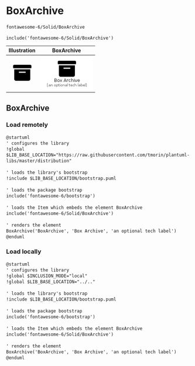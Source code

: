 # BoxArchive


```text
fontawesome-6/Solid/BoxArchive
```

```text
include('fontawesome-6/Solid/BoxArchive')
```



| Illustration | BoxArchive |
| :---: | :---: |
| ![illustration for Illustration](../../fontawesome-6/Solid/BoxArchive.png) | ![illustration for BoxArchive](../../fontawesome-6/Solid/BoxArchive.Local.png) |




## BoxArchive

### Load remotely
```plantuml
@startuml
' configures the library
!global $LIB_BASE_LOCATION="https://raw.githubusercontent.com/tmorin/plantuml-libs/master/distribution"

' loads the library's bootstrap
!include $LIB_BASE_LOCATION/bootstrap.puml

' loads the package bootstrap
include('fontawesome-6/bootstrap')

' loads the Item which embeds the element BoxArchive
include('fontawesome-6/Solid/BoxArchive')

' renders the element
BoxArchive('BoxArchive', 'Box Archive', 'an optional tech label')
@enduml
```

### Load locally
```plantuml
@startuml
' configures the library
!global $INCLUSION_MODE="local"
!global $LIB_BASE_LOCATION="../.."

' loads the library's bootstrap
!include $LIB_BASE_LOCATION/bootstrap.puml

' loads the package bootstrap
include('fontawesome-6/bootstrap')

' loads the Item which embeds the element BoxArchive
include('fontawesome-6/Solid/BoxArchive')

' renders the element
BoxArchive('BoxArchive', 'Box Archive', 'an optional tech label')
@enduml
```


